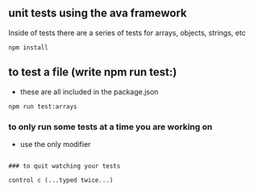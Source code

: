 ## unit tests using the ava framework

Inside of tests there are a series of tests for arrays, objects, strings, etc

```npm install```


## to test a file (write npm run test:<name-of-file>)

- these are all included in the package.json

```npm run test:arrays```

### to only run some tests at a time you are working on

- use the only modifier

```test.only('some random test')

### to quit watching your tests

control c (...typed twice...)